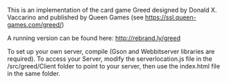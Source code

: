 This is an implementation of the card game Greed designed by Donald X. Vaccarino and published by Queen Games (see https://ssl.queen-games.com/greed/)

A running version can be found here: http://rebrand.ly/greed

To set up your own server, compile (Gson and Webbitserver libraries are required). To access your Server, modify the serverlocation.js file in the /src/greed/Client folder to point to your server, then use the index.html file in the same folder.